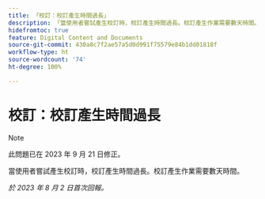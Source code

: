 ```yaml
---
title: 「校訂：校訂產生時間過長」
description: 「當使用者嘗試產生校訂時，校訂產生時間過長。校訂產生作業需要數天時間。」
hidefromtoc: true
feature: Digital Content and Documents
source-git-commit: 430a8c7f2ae57a5d0d991f75579e84b1dd01818f
workflow-type: ht
source-wordcount: '74'
ht-degree: 100%

---
```



# 校訂：校訂產生時間過長

>[!NOTE]
>
>此問題已在 2023 年 9 月 21 日修正。

當使用者嘗試產生校訂時，校訂產生時間過長。校訂產生作業需要數天時間。

_於 2023 年 8 月 2 日首次回報。_
